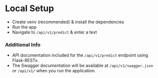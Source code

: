 # Local Setup
- Create venv (recommended) & install the dependencies
- Run the app
- Navigate to ```/api/v1/predict``` & enter a text

### Additional Info
- API documentation included for the ```/api/v1/predict``` endpoint using Flask-RESTx. 
- The Swagger documentation will be available at ```/api/v1/swagger.json``` or ```/api/v1/``` when you run the application.
